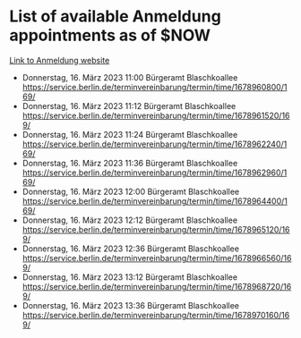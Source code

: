 # List of available Anmeldung appointments as of $NOW
[Link to Anmeldung website](https://service.berlin.de/terminvereinbarung/termin/tag.php?termin=1&anliegen[]=120686&dienstleisterlist=122210,122217,327316,122219,327312,122227,327314,122231,327346,122243,327348,122254,122252,329742,122260,329745,122262,329748,122271,327278,122273,327274,122277,327276,330436,122280,327294,122282,327290,122284,327292,122291,327270,122285,327266,122286,327264,122296,327268,150230,329760,122297,327286,122294,327284,122312,329763,122314,329775,122304,327330,122311,327334,122309,327332,317869,122281,327352,122279,329772,122283,122276,327324,122274,327326,122267,329766,122246,327318,122251,327320,122257,327322,122208,327298,122226,327300&herkunft=http%3A%2F%2Fservice.berlin.de%2Fdienstleistung%2F120686%2F)
- Donnerstag, 16. März 2023 11:00 Bürgeramt Blaschkoallee https://service.berlin.de/terminvereinbarung/termin/time/1678960800/169/
- Donnerstag, 16. März 2023 11:12 Bürgeramt Blaschkoallee https://service.berlin.de/terminvereinbarung/termin/time/1678961520/169/
- Donnerstag, 16. März 2023 11:24 Bürgeramt Blaschkoallee https://service.berlin.de/terminvereinbarung/termin/time/1678962240/169/
- Donnerstag, 16. März 2023 11:36 Bürgeramt Blaschkoallee https://service.berlin.de/terminvereinbarung/termin/time/1678962960/169/
- Donnerstag, 16. März 2023 12:00 Bürgeramt Blaschkoallee https://service.berlin.de/terminvereinbarung/termin/time/1678964400/169/
- Donnerstag, 16. März 2023 12:12 Bürgeramt Blaschkoallee https://service.berlin.de/terminvereinbarung/termin/time/1678965120/169/
- Donnerstag, 16. März 2023 12:36 Bürgeramt Blaschkoallee https://service.berlin.de/terminvereinbarung/termin/time/1678966560/169/
- Donnerstag, 16. März 2023 13:12 Bürgeramt Blaschkoallee https://service.berlin.de/terminvereinbarung/termin/time/1678968720/169/
- Donnerstag, 16. März 2023 13:36 Bürgeramt Blaschkoallee https://service.berlin.de/terminvereinbarung/termin/time/1678970160/169/

